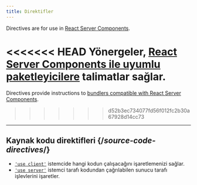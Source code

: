 ```yaml
---
title: Direktifler
---
```


<RSC>

Directives are for use in [React Server Components](/reference/rsc/server-components).

</RSC>

<Intro>

<<<<<<< HEAD
Yönergeler, [React Server Components ile uyumlu paketleyicilere](/learn/start-a-new-react-project#full-stack-frameworks) talimatlar sağlar.
=======
Directives provide instructions to [bundlers compatible with React Server Components](/learn/creating-a-react-app#full-stack-frameworks).
>>>>>>> d52b3ec734077fd56f012fc2b30a67928d14cc73

</Intro>

---

## Kaynak kodu direktifleri {/*source-code-directives*/}

* [`'use client'`](/reference/rsc/use-client) istemcide hangi kodun çalışacağını işaretlemenizi sağlar.
* [`'use server'`](/reference/rsc/use-server) istemci tarafı kodundan çağrılabilen sunucu tarafı işlevlerini işaretler.
